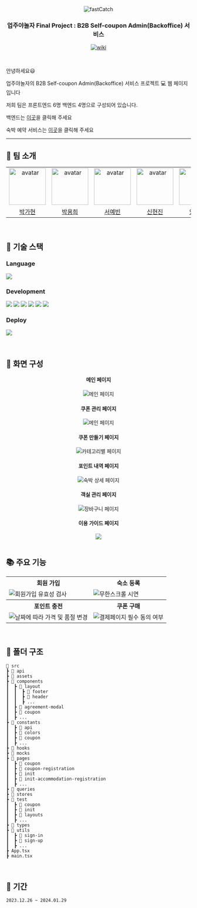 <div align="center">

<img src="https://github.com/Upjuyanolja/Upjuyanolja_FE/assets/37584686/0c58e968-73b4-49a3-8220-f394ecd880a1" alt="fastCatch"/>

### 업주야놀자 Final Project : B2B Self-coupon Admin(Backoffice) 서비스

<p align="center">
  <a href="https://www.couponcenter.net/">
    <img src="https://img.shields.io/badge/FASTCATCH COUPON CENTER-blue?style=for-the-badge&logoColor=white" alt="wiki"/>
  </a>
</p>

</div>

<br/>


안녕하세요😃 

업주야놀자의 B2B Self-coupon Admin(Backoffice) 서비스 프로젝트 :computer: 웹 페이지 입니다

저희 팀은 프론트엔드 6명 백엔드 4명으로 구성되어 있습니다.   

백엔드는 [이곳](https://github.com/Upjuyanolja/Upjuyanolja_BE)을 클릭해 주세요  

숙박 예약 서비스는 [이곳](https://github.com/Upjuyanolja/FastCatch-FrontEnd)을 클릭해 주세요

---

## 🎯 팀 소개
<table align="center">
    <tr>
        <td align="center"><img alt="avatar" src="https://github.com/gahyuun.png" width="100"></td>
        <td align="center"><img alt="avatar" src="https://github.com/YongYong21.png" width="100"></td>
        <td align="center"><img alt="avatar" src="https://github.com/syb0127.png" width="100"></td>
        <td align="center"><img alt="avatar" src="https://github.com/xxxjinn.png" width="100"></td>
        <td align="center"><img alt="avatar" src="https://github.com/yangjaehyuk.png" width="100"></td>
        <td align="center"><img alt="avatar" src="https://github.com/tkyoun0421.png" width="100"></td>
    </tr>
    <tr>
        <td align="center"><a href="https://github.com/gahyuun">박가현</a></td>
        <td align="center"><a href="https://github.com/YongYong21">박용희</a></td>
        <td align="center"><a href="https://github.com/syb0127">서예빈</a></td>
        <td align="center"><a href="https://github.com/xxxjinn">신현진</a></td>
        <td align="center"><a href="https://github.com/yangjaehyuk">양재혁</a></td>
        <td align="center"><a href="https://github.com/tkyoun0421">윤태관</a></td>
    </tr>
 </table>

<br/>

## 🔨 기술 스택

### Language

<p align="left">
 <img src="https://img.shields.io/badge/typescript-%23007ACC.svg?style=for-the-badge&logo=typescript&logoColor=white">
</p>

### Development

<p align="left">
  <img src="https://img.shields.io/badge/react-61DAFB?style=for-the-badge&logo=react&logoColor=black">
  <img src="https://img.shields.io/badge/tanstackquery-671ddf?&style=for-the-badge&logo=React-query&logoColor=white">
  <img src="https://img.shields.io/badge/recoil-007AF4?style=for-the-badge&logo=recoil&logoColor=black"/>
  <img src="https://img.shields.io/badge/Ant%20Design-0170fe?style=for-the-badge&logo=Ant%20Design&logoColor=white">
  <img src="https://img.shields.io/badge/styled%20components-DB7093?style=for-the-badge&logo=styled-components&logoColor=white">
  <img src="https://img.shields.io/badge/jest-c21325?style=for-the-badge&logo=jest&logoColor=white">
  
  
</p>

### Deploy

<p align="left">
  <img src="https://img.shields.io/badge/vercel-ffffff?style=for-the-badge&logo=vercel&logoColor=black"/>
</p>


<br/>

## 🎨 화면 구성
<div style="text-align: center">
  
  <h4>메인 페이지</h4> <img src="https://github.com/Upjuyanolja/Upjuyanolja_FE/assets/37584686/a8b0a5b0-7786-4fd8-b0e5-0d3bbb197a6a" alt="메인 페이지">

  <h4>쿠폰 관리 페이지</h4> <img src="https://github.com/Upjuyanolja/Upjuyanolja_FE/assets/37584686/ca107a8e-c20a-41f8-b985-273ee923742b" alt="메인 페이지">
  
  <h4>쿠폰 만들기 페이지</h4> <img src="https://github.com/Upjuyanolja/Upjuyanolja_FE/assets/37584686/a9b27167-d28b-4713-868f-92918f9f0344" alt="카테고리별 페이지">
  
  <h4>포인트 내역 페이지</h4> <img src="https://github.com/Upjuyanolja/Upjuyanolja_FE/assets/37584686/4630f880-e1ed-4303-96d5-ea15a7ffc7e4" alt="숙박 상세 페이지">
  
  <h4>객실 관리 페이지</h4> <img src="https://github.com/Upjuyanolja/Upjuyanolja_FE/assets/37584686/490e2d41-ba1d-4ad5-8775-f4513f9a2054" alt="장바구니 페이지">
  
  <h4>이용 가이드 페이지</h4> <img src="https://github.com/Upjuyanolja/Upjuyanolja_FE/assets/37584686/f523634b-f881-4bf8-8c28-b1e04d923e08">

</div>



<br>

## 📚 주요 기능
<div align="center">
  <table>
    <tr align="center">
      <th>회원 가입</th>
      <th>숙소 등록</th>
    </tr>
    <tr>
      <td><img src="https://github.com/Upjuyanolja/Upjuyanolja_FE/assets/37584686/aa2853b5-6118-41e3-9c2f-31f3a8a9601c" alt="회원가입 유효성 검사"></td>
      <td><img src="https://github.com/Upjuyanolja/Upjuyanolja_FE/assets/37584686/04e5cfd5-1acb-4442-aa2b-7d86c259b059"alt="무한스크롤 시연"></td>
    </tr>
    <tr align="center">
      <th>포인트 충전</th>
      <th>쿠폰 구매</th>
    </tr>
    <tr>
      <td><img src="https://github.com/Upjuyanolja/Upjuyanolja_FE/assets/37584686/cdcc409b-f099-45dc-9072-b3b02d8f9df3" alt="날짜에 따라 가격 및 품절 변경"></td>
      <td><img src="https://github.com/Upjuyanolja/Upjuyanolja_FE/assets/37584686/d31c2634-0c10-4693-8751-95080b235d93" alt="결제페이지 필수 동의 여부"></td>
    </tr>
  </table>
</div>

<br>

## 📂 폴더 구조

```
📂 src
┣ 📂 api
┣ 📂 assets                   
┣ 📂 components
┃  ┣ 📂 layout
┃  ┃  ┣ 📂 footer
┃  ┃  ┣ 📂 header
┃  ┃  ┣ ...
┃  ┣ 📂 agreement-modal
┃  ┣ 📂 coupon
┃  ┣ ...           
┣ 📂 constants
┃  ┣ 📂 api
┃  ┣ 📂 colors
┃  ┣ 📂 coupon
┃  ┣ ...
┣ 📂 hooks                    
┣ 📂 mocks
┣ 📂 pages
┃  ┣ 📂 coupon
┃  ┣ 📂 coupon-registration
┃  ┣ 📂 init
┃  ┣ 📂 init-accommodation-registration
┃  ┣ ...                  
┣ 📂 queries
┣ 📂 stores               
┣ 📂 test
┃  ┣ 📂 coupon
┃  ┣ 📂 init
┃  ┣ 📂 layouts
┃  ┣ ...                   
┣ 📂 types                    
┣ 📂 utils
┃  ┣ 📂 sign-in
┃  ┣ 📂 sign-up
┃  ┣ ...
┣ App.tsx
┣ main.tsx
```

<br>

## 📆 기간
```2023.12.26 ~ 2024.01.29```
<br>


